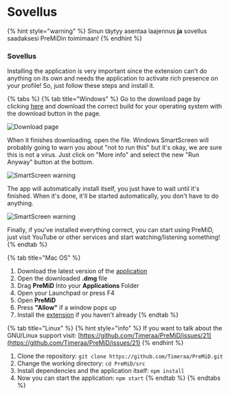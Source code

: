 # Sovellus

{% hint style="warning" %}
 Sinun täytyy asentaa laajennus **ja** sovellus saadaksesi PreMiDin toimimaan!
{% endhint %}

### Sovellus

Installing the application is very important since the extension can't do anything on its own and needs the application to activate rich presence on your profile! So, just follow these steps and install it.

{% tabs %}
{% tab title="Windows" %}
Go to the download page by clicking [here](https://premid.app/downloads) and download the correct build for your operating system with the download button in the page.

![Download page](https://camo.githubusercontent.com/db35e8b9473dadc5e2712cf74c2e3f4a11be0bcc/68747470733a2f2f626c6f627363646e2e676974626f6f6b2e636f6d2f76302f622f676974626f6f6b2d32383432372e61707073706f742e636f6d2f6f2f6173736574732532462d4c4e4c736b56596d346a5670684d44597474502532462d4c576c64585868695f654e66454e67304a43612532462d4c576c64636e324b43526f6e6e4a784c4f6442253246766976616c64695f323031392d30312d32315f32312d32312d35322e706e673f616c743d6d6564696126746f6b656e3d38326134393435622d336431632d346366642d626239362d373732346262386432313331)

When it finishes downloading, open the file. Windows SmartScreen will probably going to warn you about "not to run this" but it's okay, we are sure this is not a virus. Just click on "More info" and select the new "Run Anyway" button at the bottom.

![SmartScreen warning](https://camo.githubusercontent.com/686b1d78d5232ed8a13cfd484ef59bccc83a2e02/68747470733a2f2f626c6f627363646e2e676974626f6f6b2e636f6d2f76302f622f676974626f6f6b2d32383432372e61707073706f742e636f6d2f6f2f6173736574732532462d4c4e4c736b56596d346a5670684d44597474502532462d4c576c4d6b586f626b504b34517344414733622532462d4c576c576d5179764f6e523138704246564e71253246323031392d30312d32315f32302d34382d31342e706e673f616c743d6d6564696126746f6b656e3d34313331353933322d383733392d346539662d393835642d663364633066383836386361)

The app will automatically install itself, you just have to wait until it's finished. When it's done, it'll be started automatically, you don't have to do anything.

![SmartScreen warning](https://camo.githubusercontent.com/abe646c205b9fef9f6dd07409d2bccc2fe985828/68747470733a2f2f7468652d706572736f6e2d756e6465722d746869732d6d6573736167652e69732d696e736964652e6d652f4e68486a353349642e706e67)

Finally, if you've installed everything correct, you can start using PreMiD, just visit YouTube or other services and start watching/listening something!
{% endtab %}

{% tab title="Mac OS" %}
1. Download the latest version of the [application](https://premid.app/downloads)
2. Open the downloaded **.dmg** file
3. Drag **PreMiD** Into your **Applications** Folder
4. Open your Launchpad or press F4
5. Open **PreMiD**
6. Press **"Allow"** if a window pops up
7. Install the [extension](extension.md) if you haven't already
{% endtab %}

{% tab title="Linux" %}
{% hint style="info" %}
If you want to talk about the GNU/Linux support visit: [https://github.com/Timeraa/PreMiD/issues/21](https://github.com/Timeraa/PreMiD/issues/21)
{% endhint %}

1. Clone the repository: `git clone https://github.com/Timeraa/PreMiD.git`
2. Change the working directory: `cd PreMiD/src`
3. Install dependencies and the application itself: `npm install`
4. Now you can start the application: `npm start`
{% endtab %}
{% endtabs %}

